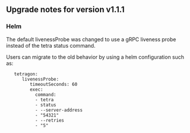 ## Upgrade notes for version v1.1.1

### Helm

The default livenessProbe was changed to use a gRPC liveness probe instead of the tetra status
command.

Users can migrate to the old behavior by using a helm configuration such as:
```
   tetragon:
      livenessProbe:
         timeoutSeconds: 60
         exec:
           command:
           - tetra
           - status
           - --server-address
           - "54321"
           - --retries
           - "5"
```
